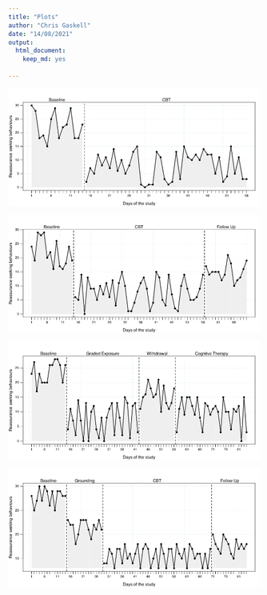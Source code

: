 ```yaml
---
title: "Plots"
author: "Chris Gaskell"
date: "14/08/2021"
output:
  html_document:
    keep_md: yes
  
---
```








![](plots_files/figure-html/AB-1.png)<!-- -->

![](plots_files/figure-html/ABFU-1.png)<!-- -->

![](plots_files/figure-html/ABAB-1.png)<!-- -->

![](plots_files/figure-html/ABAC-1.png)<!-- -->










